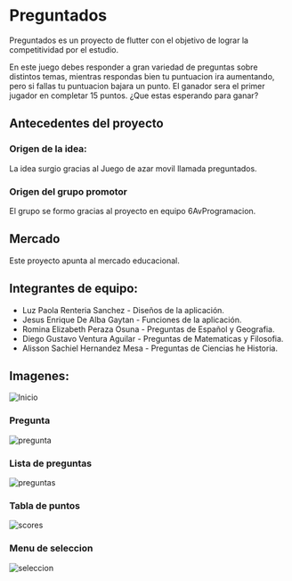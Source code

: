 # Preguntados
 Preguntados es un proyecto de flutter con el objetivo de lograr la competitividad por el estudio.

 En este juego debes responder a gran variedad de preguntas sobre distintos temas, mientras respondas bien tu puntuacion ira aumentando, pero si fallas tu puntuacion bajara un punto. El ganador sera el primer jugador en completar 15 puntos. ¿Que estas esperando para ganar?

## Antecedentes del proyecto
### Origen de la idea:
La idea surgio gracias al Juego de azar movil llamada preguntados.

### Origen del grupo promotor
El grupo se formo gracias al proyecto en equipo 6AvProgramacion.

## Mercado
Este proyecto apunta al mercado educacional.

## Integrantes de equipo:
- Luz Paola Renteria Sanchez - Diseños de la aplicación.
- Jesus Enrique De Alba Gaytan - Funciones de la aplicación.
- Romina Elizabeth Peraza Osuna - Preguntas de Español y Geografia.
- Diego Gustavo Ventura Aguilar - Preguntas de Matematicas y Filosofia.
- Alisson Sachiel Hernandez Mesa - Preguntas de Ciencias he Historia.

## Imagenes:
![Inicio](/markdown/inicio.png)
### Pregunta
![pregunta](/markdown/pregunta.jpeg)
### Lista de preguntas
![preguntas](/markdown/preguntas.jpeg)
### Tabla de puntos
![scores](/markdown/score.jpeg)
### Menu de seleccion
![seleccion](/markdown/seleccion.jpeg)
